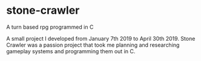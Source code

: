 # stone-crawler
A turn based rpg programmed in C

A small project I developed from January 7th 2019 to April 30th 2019. Stone Crawler was a passion project
that took me planning and researching gameplay systems and programming them out in C.
